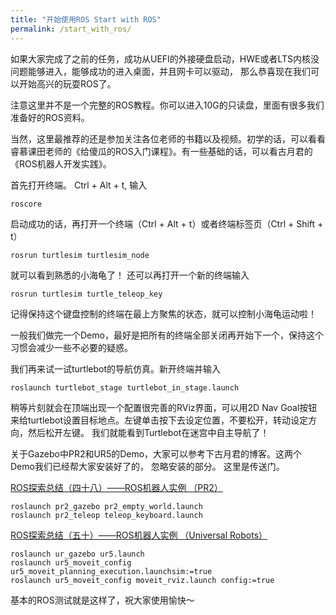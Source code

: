 ```yaml
---
title: "开始使用ROS Start with ROS"
permalink: /start_with_ros/
---
```


如果大家完成了之前的任务，成功从UEFI的外接硬盘启动，HWE或者LTS内核没问题能够进入，能够成功的进入桌面，并且网卡可以驱动，
那么恭喜现在我们可以开始高兴的玩耍ROS了。  

注意这里并不是一个完整的ROS教程。你可以进入10G的只读盘，里面有很多我们准备好的ROS资料。

当然，这里最推荐的还是参加关注各位老师的书籍以及视频。初学的话，可以看看睿慕课田老师的《给傻瓜的ROS入门课程》。有一些基础的话，可以看古月君的《ROS机器人开发实践》。

首先打开终端。 Ctrl + Alt + t, 输入

``` bash
roscore
```

启动成功的话，再打开一个终端（Ctrl + Alt + t）或者终端标签页（Ctrl + Shift + t）

```
rosrun turtlesim turtlesim_node
```

就可以看到熟悉的小海龟了！ 还可以再打开一个新的终端输入

```
rosrun turtlesim turtle_teleop_key
```
记得保持这个键盘控制的终端在最上方聚焦的状态，就可以控制小海龟运动啦！

一般我们做完一个Demo，最好是把所有的终端全部关闭再开始下一个，保持这个习惯会减少一些不必要的疑惑。

我们再来试一试turtlebot的导航仿真。新开终端并输入

```
roslaunch turtlebot_stage turtlebot_in_stage.launch
```
稍等片刻就会在顶端出现一个配置很完善的RViz界面，可以用2D Nav Goal按钮来给turtlebot设置目标地点。左键单击按下去设定位置，不要松开，转动设定方向，然后松开左键。
我们就能看到Turtlebot在迷宫中自主导航了！

关于Gazebo中PR2和UR5的Demo，大家可以参考下古月君的博客。这两个Demo我们已经帮大家安装好了的， 忽略安装的部分。
这里是传送门。

[ROS探索总结（四十八）——ROS机器人实例 （PR2）](http://www.guyuehome.com/1753)  

```
roslaunch pr2_gazebo pr2_empty_world.launch
roslaunch pr2_teleop teleop_keyboard.launch
```
[ROS探索总结（五十）——ROS机器人实例 （Universal Robots）](http://www.guyuehome.com/1834)

```
roslaunch ur_gazebo ur5.launch
roslaunch ur5_moveit_config ur5_moveit_planning_execution.launchsim:=true
roslaunch ur5_moveit_config moveit_rviz.launch config:=true
```
基本的ROS测试就是这样了，祝大家使用愉快～

